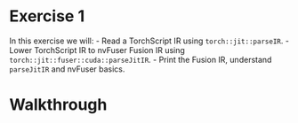# Exercise 1
In this exercise we will:
    - Read a TorchScript IR using `torch::jit::parseIR`.
    - Lower TorchScript IR to nvFuser Fusion IR using `torch::jit::fuser::cuda::parseJitIR`.
    - Print the Fusion IR, understand `parseJitIR` and nvFuser basics.

# Walkthrough

